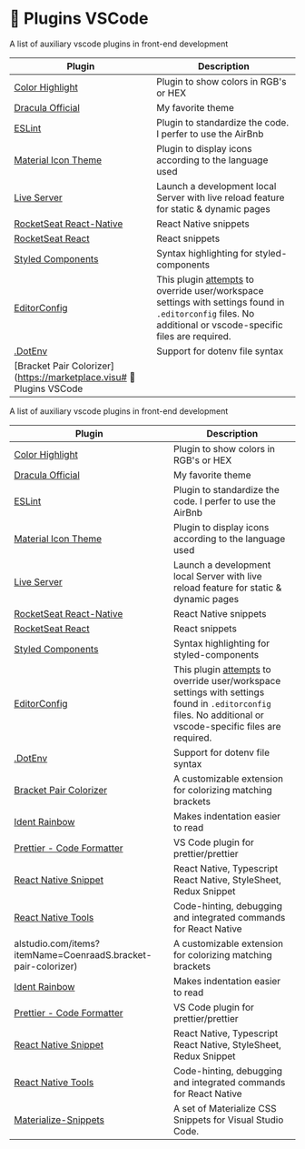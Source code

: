 
# :rocket: Plugins VSCode

A list of auxiliary vscode plugins in front-end development

| Plugin | Description |
|--|--|
| [Color Highlight](https://marketplace.visualstudio.com/items?itemName=naumovs.color-highlight) | Plugin to show colors in RGB's or HEX |
| [Dracula Official](https://marketplace.visualstudio.com/items?itemName=dracula-theme.theme-dracula) | My favorite theme |
| [ESLint](https://marketplace.visualstudio.com/items?itemName=dbaeumer.vscode-eslint) | Plugin to standardize the code. I perfer to use the AirBnb|
| [Material Icon Theme](https://marketplace.visualstudio.com/items?itemName=PKief.material-icon-theme) | Plugin to display icons according to the language used |
|  [Live Server](https://marketplace.visualstudio.com/items?itemName=ritwickdey.LiveServer) | Launch a development local Server with live reload feature for static & dynamic pages  |
| [RocketSeat React-Native](https://marketplace.visualstudio.com/items?itemName=rocketseat.RocketseatReactNative) | React Native snippets |
| [RocketSeat React](https://marketplace.visualstudio.com/items?itemName=rocketseat.RocketseatReactJS) | React snippets |
| [Styled Components](https://marketplace.visualstudio.com/items?itemName=jpoissonnier.vscode-styled-components) | Syntax highlighting for styled-components |
| [EditorConfig](https://marketplace.visualstudio.com/items?itemName=EditorConfig.EditorConfig)  | This plugin [attempts](https://marketplace.visualstudio.com/items?itemName=EditorConfig.EditorConfig#known-issues) to override user/workspace settings with settings found in `.editorconfig` files. No additional or vscode-specific files are required. |
| [.DotEnv](https://marketplace.visualstudio.com/items?itemName=mikestead.dotenv) | Support for dotenv file syntax |
| [Bracket Pair Colorizer](https://marketplace.visu# :rocket: Plugins VSCode

A list of auxiliary vscode plugins in front-end development

| Plugin | Description |
|--|--|
| [Color Highlight](https://marketplace.visualstudio.com/items?itemName=naumovs.color-highlight) | Plugin to show colors in RGB's or HEX |
| [Dracula Official](https://marketplace.visualstudio.com/items?itemName=dracula-theme.theme-dracula) | My favorite theme |
| [ESLint](https://marketplace.visualstudio.com/items?itemName=dbaeumer.vscode-eslint) | Plugin to standardize the code. I perfer to use the AirBnb|
| [Material Icon Theme](https://marketplace.visualstudio.com/items?itemName=PKief.material-icon-theme) | Plugin to display icons according to the language used |
|  [Live Server](https://marketplace.visualstudio.com/items?itemName=ritwickdey.LiveServer) | Launch a development local Server with live reload feature for static & dynamic pages  |
| [RocketSeat React-Native](https://marketplace.visualstudio.com/items?itemName=rocketseat.RocketseatReactNative) | React Native snippets |
| [RocketSeat React](https://marketplace.visualstudio.com/items?itemName=rocketseat.RocketseatReactJS) | React snippets |
| [Styled Components](https://marketplace.visualstudio.com/items?itemName=jpoissonnier.vscode-styled-components) | Syntax highlighting for styled-components |
| [EditorConfig](https://marketplace.visualstudio.com/items?itemName=EditorConfig.EditorConfig)  | This plugin [attempts](https://marketplace.visualstudio.com/items?itemName=EditorConfig.EditorConfig#known-issues) to override user/workspace settings with settings found in `.editorconfig` files. No additional or vscode-specific files are required. |
| [.DotEnv](https://marketplace.visualstudio.com/items?itemName=mikestead.dotenv) | Support for dotenv file syntax |
| [Bracket Pair Colorizer](https://marketplace.visualstudio.com/items?itemName=CoenraadS.bracket-pair-colorizer) | A customizable extension for colorizing matching brackets |
| [Ident Rainbow](https://marketplace.visualstudio.com/items?itemName=oderwat.indent-rainbow) | Makes indentation easier to read |
| [Prettier - Code Formatter](https://marketplace.visualstudio.com/items?itemName=esbenp.prettier-vscode)| VS Code plugin for prettier/prettier |
| [React Native Snippet](https://marketplace.visualstudio.com/items?itemName=jundat95.react-native-snippet) | React Native, Typescript React Native, StyleSheet, Redux Snippet |
| [React Native Tools](https://marketplace.visualstudio.com/items?itemName=vsmobile.vscode-react-native)| Code-hinting, debugging and integrated commands for React Native |
alstudio.com/items?itemName=CoenraadS.bracket-pair-colorizer) | A customizable extension for colorizing matching brackets |
| [Ident Rainbow](https://marketplace.visualstudio.com/items?itemName=oderwat.indent-rainbow) | Makes indentation easier to read |
| [Prettier - Code Formatter](https://marketplace.visualstudio.com/items?itemName=esbenp.prettier-vscode)| VS Code plugin for prettier/prettier |
| [React Native Snippet](https://marketplace.visualstudio.com/items?itemName=jundat95.react-native-snippet) | React Native, Typescript React Native, StyleSheet, Redux Snippet |
| [React Native Tools](https://marketplace.visualstudio.com/items?itemName=vsmobile.vscode-react-native)| Code-hinting, debugging and integrated commands for React Native |
| [Materialize-Snippets](https://marketplace.visualstudio.com/items?itemName=leninp.materialize-snippets)| A set of Materialize CSS Snippets for Visual Studio Code. |
